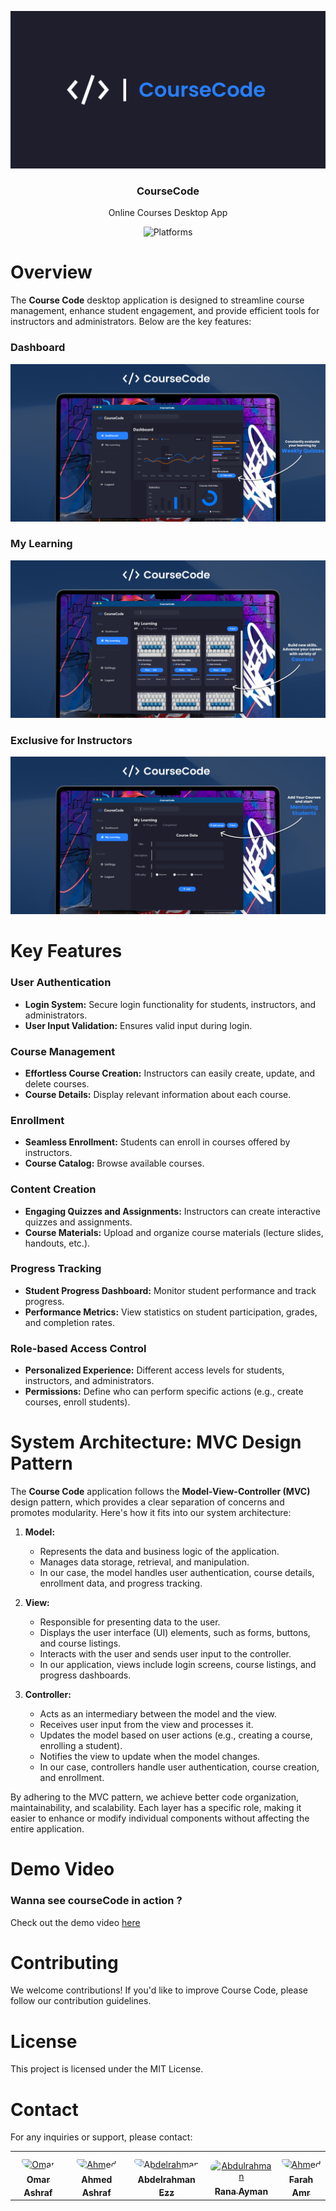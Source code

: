 <p align="center">
  <img src="https://github.com/Omar-26/CourseCode/blob/main/Assets/courseCode.png?raw=true"  />
  <h3 align="center">CourseCode</h3>
  <p align="center">Online Courses Desktop App</p>
  <p align="center">
    <img src="https://img.shields.io/badge/platform-macOS%20%7C%20Windows-blue.svg" alt="Platforms">
  </p>
</p>

# Overview

The **Course Code** desktop application is designed to streamline course management, enhance student engagement, and provide efficient tools for instructors and administrators. Below are the key features:

### Dashboard

<p align="center"><img src="https://github.com/Omar-26/CourseCode/blob/main/Assets/dashboard.png?raw=true" /></p>

### My Learning

<p align="center"><img src="https://github.com/Omar-26/CourseCode/blob/main/Assets/mylearning.png?raw=true" /></p>

### Exclusive for Instructors

<p align="center"><img src="https://github.com/Omar-26/CourseCode/blob/main/Assets/addcourse.png?raw=true" /></p>

# Key Features

### User Authentication

- **Login System:** Secure login functionality for students, instructors, and administrators.
- **User Input Validation:** Ensures valid input during login.

### Course Management

- **Effortless Course Creation:** Instructors can easily create, update, and delete courses.
- **Course Details:** Display relevant information about each course.

### Enrollment

- **Seamless Enrollment:** Students can enroll in courses offered by instructors.
- **Course Catalog:** Browse available courses.

### Content Creation

- **Engaging Quizzes and Assignments:** Instructors can create interactive quizzes and assignments.
- **Course Materials:** Upload and organize course materials (lecture slides, handouts, etc.).

### Progress Tracking

- **Student Progress Dashboard:** Monitor student performance and track progress.
- **Performance Metrics:** View statistics on student participation, grades, and completion rates.

### Role-based Access Control

- **Personalized Experience:** Different access levels for students, instructors, and administrators.
- **Permissions:** Define who can perform specific actions (e.g., create courses, enroll students).

# System Architecture: MVC Design Pattern

The **Course Code** application follows the **Model-View-Controller (MVC)** design pattern, which provides a clear separation of concerns and promotes modularity. Here's how it fits into our system architecture:

1. **Model:**
   - Represents the data and business logic of the application.
   - Manages data storage, retrieval, and manipulation.
   - In our case, the model handles user authentication, course details, enrollment data, and progress tracking.

2. **View:**
   - Responsible for presenting data to the user.
   - Displays the user interface (UI) elements, such as forms, buttons, and course listings.
   - Interacts with the user and sends user input to the controller.
   - In our application, views include login screens, course listings, and progress dashboards.

3. **Controller:**
   - Acts as an intermediary between the model and the view.
   - Receives user input from the view and processes it.
   - Updates the model based on user actions (e.g., creating a course, enrolling a student).
   - Notifies the view to update when the model changes.
   - In our case, controllers handle user authentication, course creation, and enrollment.

By adhering to the MVC pattern, we achieve better code organization, maintainability, and scalability. Each layer has a specific role, making it easier to enhance or modify individual components without affecting the entire application.

# Demo Video

### **Wanna see courseCode in action ?**

Check out the demo video [here](https://youtu.be/OnFBNC_9f2w)

# Contributing

We welcome contributions! If you'd like to improve Course Code, please follow our contribution guidelines.

# License

This project is licensed under the MIT License.

# Contact

For any inquiries or support, please contact:

<table>
<tr>
  <!-- Omar Ashraf -->
    <td align="center" style="word-wrap: break-word; width: 170.0; height: 170.0">
        <a href= https://github.com/Omar-26>
            <img src=https://avatars.githubusercontent.com/u/110625103?v=4 width="100;"  style="border-radius:50%;align-items:center;justify-content:center;overflow:hidden;padding-top:10px" alt= Omar Ashraf/>
            <br />
            <sub style="font-size:14px"><b>Omar Ashraf</b></sub>
        </a>
    </td>
     <!-- Ahmed Ashraf -->
    <td align="center" style="word-wrap: break-word; width: 170.0; height: 170.0">
        <a href= https://github.com/AshrafByte >
            <img src=https://avatars.githubusercontent.com/u/160413156?v=4 width="100;"  style="border-radius:50%;align-items:center;justify-content:center;overflow:hidden;padding-top:10px" alt= Ahmed Sallam/>
            <br />
            <sub style="font-size:14px"><b>Ahmed Ashraf</b></sub>
        </a>
    </td>
  <!-- Abdelrahman Ezz -->
    <td align="center" style="word-wrap: break-word; width: 170.0; height: 170.0">
        <a href= https://github.com/abdoezz1 >
            <img src=https://avatars.githubusercontent.com/u/133367786?v=4 width="100;"  style="border-radius:50%;align-items:center;justify-content:center;overflow:hidden;padding-top:10px" alt= Abdelrahman Ezz/>
            <br />
            <sub style="font-size:14px"><b>Abdelrahman Ezz</b></sub>
        </a>
    </td>
  <!-- Rana Ayman -->
    <td align="center" style="word-wrap: break-word; width: 170.0; height: 170.0">
        <a href= https://github.com/RanaAyman54 >
            <img src=https://avatars.githubusercontent.com/u/143912782?v=4 width="100;"  style="border-radius:50%;align-items:center;justify-content:center;overflow:hidden;padding-top:10px" alt= Abdulrahman Saeed/>
            <br />
            <sub style="font-size:14px"><b>Rana Ayman</b></sub>
        </a>
    </td>
  <!-- Farah Amr -->
    <td align="center" style="word-wrap: break-word; width: 170.0; height: 170.0">
        <a href= https://github.com/FaraH922 >
            <img src= https://avatars.githubusercontent.com/u/167699394?v=4 width="100;"  style="border-radius:50%;align-items:center;justify-content:center;overflow:hidden;padding-top:10px" alt= Ahmed Helmy/>
            <br />
            <sub style="font-size:14px"><b>Farah Amr </b></sub>
        </a>
    </td>
</tr>
</table>
